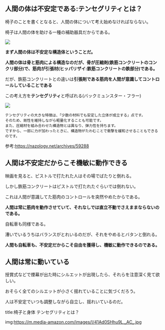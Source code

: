 



## 人間の体は不安定である:テンセグリティとは？

椅子のことを書くとなると、人間の体について考え始めなければならない。

椅子は人間の体を助ける一種の補助器具だからである。

<img src="https://nazology.net/wp-content/uploads/2020/05/albert_jan-05.jpg">


**まず人間の体は不安定な構造体ということだ。**

**人間の体は骨と筋肉による構造なのだが、骨が圧縮剤(鉄筋コンクリートのコンクリ部分)で、筋肉が引張材(ヒッパリザイ:鉄筋コンクリートの鉄部分)である。**

だが、鉄筋コンクリートとの違いは**引張剤である筋肉を人間が意識してコントロールしていることである**

この考え方を**テンセグリティ**と呼ばれる(バックミュンスター・フラー)

<img src="https://m.media-amazon.com/images/I/41Ad0SHhu9L._AC_.jpg">


    テンセグリティの大きな特徴は、「少数の材料でも安定した立体が成立する」点です。
    そのため、剛性を維持しながら軽量化することも可能です。
    また、圧縮材を組み合わせた構造物とは異なり、弾力性を持ちます。
    ですから、一部に力が加わったときに、構造物がたわむことで衝撃を緩和させることもできるのです。


参考:https://nazology.net/archives/59288

## 人間は不安定だからこそ機敏に動作できる

映画を見ると、ピストルで打たれた人はその場でばたりと倒れる。

しかし鉄筋コンクリートはピストルで打たれたぐらいでは倒れない。

これは人間が意識してた筋肉のコントロールを突然やめたからである。

**人間は常に筋肉を動作させていて、それなしでは直立不動でさえままならないのである。**

自転車も同様である。

漕いでいるうちはバランスがとれいるのだが、それをやめるとバタンと倒れる。

**人間も自転車も、不安定だからこそ自由を獲得し、機敏に動作できるのである。**



## 人間は常に動いている

授賞式などで煙幕が出た時にシルエットが出現したら、それらを注意深く見て欲しい。

おそらく全てのシルエットが小さく揺れていることに気づくだろう。

人は不安定でいつも調整しながら自立し、揺れいているのだ。













title:椅子と身体 テンセグリティとは？

img:https://m.media-amazon.com/images/I/41Ad0SHhu9L._AC_.jpg

